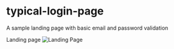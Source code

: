 # typical-login-page
A sample landing page with basic email and password validation

Landing page
![Landing Page](https://drive.google.com/file/d/1KhPd-ayGYX90j2vh5lGNmUZsjoY48c4j/edit)